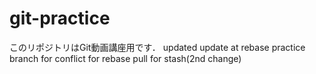 # git-practice
このリポジトリはGit動画講座用です．
updated
update at rebase practice branch for conflict
for rebase pull
for stash(2nd change)

